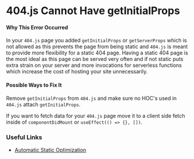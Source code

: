 # 404.js Cannot Have getInitialProps

#### Why This Error Occurred

In your `404.js` page you added `getInitialProps` or `getServerProps` which is not allowed as this prevents the page from being static and `404.js` is meant to provide more flexibility for a static 404 page. Having a static 404 page is the most ideal as this page can be served very often and if not static puts extra strain on your server and more invocations for serverless functions which increase the cost of hosting your site unnecessarily.

#### Possible Ways to Fix It

Remove `getInitialProps` from `404.js` and make sure no HOC's used in `404.js` attach `getInitialProps`.

If you want to fetch data for your `404.js` page move it to a client side fetch inside of `componentDidMount` or `useEffect(() => {}, [])`.

### Useful Links

- [Automatic Static Optimization](https://nextjs.org/docs/advanced-features/automatic-static-optimization)
